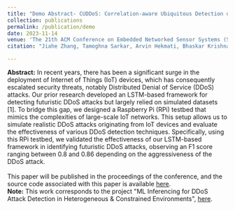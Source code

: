 ```yaml
---
title: "Demo Abstract- CUDDoS: Correlation-aware Ubiquitous Detection of DDoS in IoT Systems"
collection: publications
permalink: /publication/demo
date: 2023-11-14
venue: 'The 21th ACM Conference on Embedded Networked Sensor Systems (SenSys 2023)'
citation: "Jiahe Zhang, Tamoghna Sarkar, Arvin Hekmati, Bhaskar Krishnamachari. 2023. Demo Abstract: CUDDoS - Correlation-aware Ubiquitous Detection of DDoS in IoT Systems. In The 21st ACM Conference on Embedded Networked Sensor Systems (SenSys ’23), November 12–17, 2023, Istanbul,Turkiye. ACM, New York, NY, USA, 2 pages. https://doi.org/10.1145/3625687.3628392"

---
```

**Abstract:** In recent years, there has been a significant surge in the deployment of Internet of Things (IoT) devices, which has consequently escalated security threats, notably Distributed Denial of Service (DDoS)
attacks. Our prior research developed an LSTM-based framework for detecting futuristic DDoS attacks but largely relied on simulated datasets [1]. To bridge this gap, we designed a Raspberry Pi (RPi) testbed that mimics the complexities of large-scale IoT networks. This setup allows us to simulate realistic DDoS attacks originating from IoT devices and evaluate the effectiveness of various DDoS detection techniques. Specifically, using this RPi testbed, we validated the effectiveness of our LSTM-based framework in identifying futuristic DDoS attacks, observing an F1 score ranging between 0.8 and 0.86 depending on the aggressiveness of the DDoS attack.<br>
<br>
This paper will be published in the proceedings of the conference, and the source code associated with this paper is available <a href="https://github.com/ANRGUSC/ddos_demo">here</a>.
<br>
**Note:** This work corresponds to the project "ML Inferencing for DDoS Attack Detection in Heterogeneous & Constrained Environments", <a href="https://sherlock-7ff15.github.io/portfolio/ddos-detection/">here</a>.
<br>
